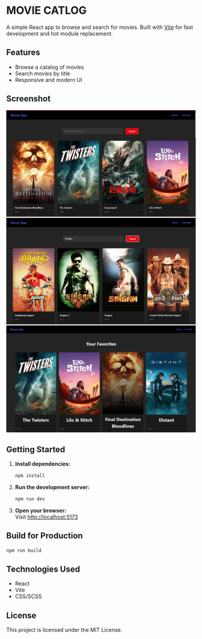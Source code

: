 # MOVIE CATLOG

A simple React app to browse and search for movies. Built with [Vite](https://vitejs.dev/) for fast development and hot module replacement.

## Features

- Browse a catalog of movies
- Search movies by title
- Responsive and modern UI

## Screenshot

![Movie Catalog Screenshot](./screenshot.png)
![Movie Catalog Screenshot](./screenshot1.png)
![Movie Catalog Screenshot](./screenshot2.png)

## Getting Started

1. **Install dependencies:**
   ```sh
   npm install
   ```

2. **Run the development server:**
   ```sh
   npm run dev
   ```

3. **Open your browser:**  
   Visit [http://localhost:5173](http://localhost:5173)

## Build for Production

```sh
npm run build
```

## Technologies Used

- React
- Vite
- CSS/SCSS

## License

This project is licensed under the MIT License.
